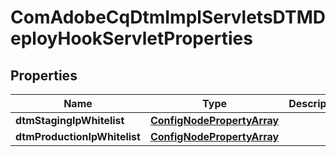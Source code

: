 

# ComAdobeCqDtmImplServletsDTMDeployHookServletProperties

## Properties

Name | Type | Description | Notes
------------ | ------------- | ------------- | -------------
**dtmStagingIpWhitelist** | [**ConfigNodePropertyArray**](ConfigNodePropertyArray.md) |  |  [optional]
**dtmProductionIpWhitelist** | [**ConfigNodePropertyArray**](ConfigNodePropertyArray.md) |  |  [optional]



